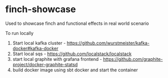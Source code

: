 # finch-showcase
Used to showcase finch and functional effects in real world scenario

To run locally

1. Start local kafka cluster - https://github.com/wurstmeister/kafka-docker#kafka-docker
2. Start local sqs - https://github.com/localstack/localstack
3. start local graphite with grafana frontend - https://github.com/graphite-project/docker-graphite-statsd
4. build docker image using sbt docker and start the container


